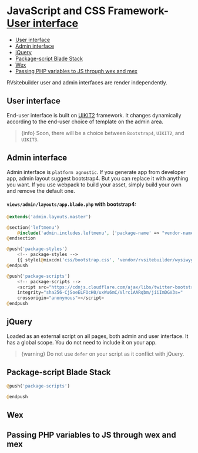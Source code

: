 # JavaScript and CSS Framework- [User interface](#user-interface)
- [User interface](#user-interface)
- [Admin interface](#admin-interface)
- [jQuery](#jquery)
- [Package-script Blade Stack](#package-script-blade-stack)
- [Wex](#wex)
- [Passing PHP variables to JS through wex and mex](#passing-php-variables-to-js-through-wex-and-mex)

RVsitebuilder user and admin interfaces are render independently.

<a name="User-interface"></a>
## User interface
End-user interface is built on [UIKIT2](https://getuikit.com/v2/) framework. It changes dynamically according to the end-user choice of template on the admin area.

> {info} Soon, there will be a choice between `Bootstrap4`, `UIKIT2`, and `UIKIT3`.

<a name="Admin-interface"></a>
## Admin interface
Admin interface is `platform agnostic`. If you generate app from developer app, admin layout suggest bootstrap4. But you can replace it with anything you want. If you use webpack to build your asset, simply build your own and remove the default one.

#### `views/admin/layouts/app.blade.php` with bootstrap4:
```php
@extends('admin.layouts.master')

@section('leftmenu')
	@include('admin.includes.leftmenu', ['package-name' => "vendor-name/package-name"])
@endsection

@push('package-styles')
    <!-- package-styles -->
    {{ style(@mixcdn('css/bootstrap.css', 'vendor/rvsitebuilder/wysiwyg')) }}    
@endpush

@push('package-scripts')
    <!-- package-scripts -->
    <script src="https://cdnjs.cloudflare.com/ajax/libs/twitter-bootstrap/4.3.1/js/bootstrap.min.js"
    integrity="sha256-CjSoeELFOcH0/uxWu6mC/Vlrc1AARqbm/jiiImDGV3s=" 
    crossorigin="anonymous"></script>
@endpush
```

<a name="jQuery"></a>
## jQuery 
Loaded as an external script on all pages, both admin and user interface. It has a global scope. You do not need to include it on your app. 

> {warning} Do not use `defer` on your script as it conflict with jQuery.

<a name="Package-script-Blade-Stack"></a>
## Package-script Blade Stack

```php
@push('package-scripts')

@endpush
```

<!-- TODO: @pairote ขยายความด้วย -->

<a name="Wex"></a>
## Wex

<!-- TODO: @june ขยายความด้วย -->
<a name="wex-and-mex"></a>
## Passing PHP variables to JS through wex and mex

<!-- TODO: @june ขยายความด้วย -->
